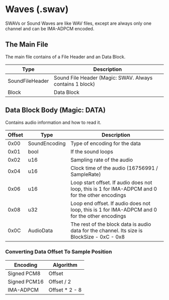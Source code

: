 <link rel="shortcut icon" type="image/x-icon" href="../favicon.ico">

# Waves (.swav)
SWAVs or Sound Waves are like WAV files, except are always only one channel and can be IMA-ADPCM encoded.

## The Main File
The main file contains of a File Header and an Data Block.

| **Type** | **Description** |
|----------|-----------------|
|SoundFileHeader|Sound File Header (Magic: SWAV. Always contains 1 block)|
|Block|Data Block|

## Data Block Body (Magic: DATA)
Contains audio information and how to read it.

| **Offset** | **Type** | **Description** |
|------------|----------|-----------------|
|0x00|SoundEncoding|Type of encoding for the data|
|0x01|bool|If the sound loops|
|0x02|u16|Sampling rate of the audio|
|0x04|u16|Clock time of the audio (16756991 / SampleRate)|
|0x06|u16|Loop start offset. If audio does not loop, this is 1 for IMA-ADPCM and 0 for the other encodings|
|0x08|u32|Loop end offset. If audio does not loop, this is 1 for IMA-ADPCM and 0 for the other encodings|
|0x0C|AudioData|The rest of the block data is audio data for the channel. Its size is BlockSize - 0xC - 0x8|

### Converting Data Offset To Sample Position

| **Encoding** | **Algorithm** |
|--------------|---------------|
|Signed PCM8|Offset|
|Signed PCM16|Offset / 2|
|IMA-ADPCM|Offset * 2 - 8|